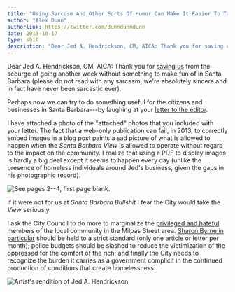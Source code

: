 ```yaml
---
title: "Using Sarcasm And Other Sorts Of Humor Can Make It Easier To Talk About A Painful Subject Or Just Serve As An Introduction To Some Old-Fashioned Hatred"
author: "Alex Dunn"
authorlink: https://twitter.com/dunndunndunn
date: 2013-10-17
type: shit
description: "Dear Jed A. Hendrickson, CM, AICA: Thank you for saving us from the scourge of going another week without something to make fun of in Santa Barbara."
---
```


Dear Jed A. Hendrickson, CM, AICA: Thank you for
[saving us](http://www.santabarbaraview.com/saved-from-the-scourge-of-plastic-bags452524542/
"Saved from the Scourge of Plastic Bags") from the scourge of going
another week without something to make fun of in Santa Barbara (please
do not read with any sarcasm, we're absolutely sincere and in fact
have never been sarcastic ever).

Perhaps now we can try to do something useful for the citizens and
businesses in Santa Barbara---by laughing at your
[letter to the editor](http://www.santabarbaraview.com/saved-from-the-scourge-of-plastic-bags452524542/
"Saved from the Scourge of Plastic Bags").

I have attached a photo of the "attached" photos that you included
with your letter.  The fact that a web-only publication can fail, in
2013, to correctly embed images in a blog post paints a sad picture of
what is allowed to happen when the *Santa Barbara View* is allowed to
operate without regard to the impact on the community.  I realize that
using a PDF to display images is hardly a big deal except it seems to
happen every day (unlike the presence of homeless individuals around
Jed's business, given the gaps in his photographic record).

![See pages 2--4, first page blank.](img/pdf.png)

If it were not for us at *Santa Barbara Bullshit* I fear the City
would take the *View* seriously.

I ask the City Council to do more to marginalize the
[privileged and hateful](home.html "Point-Counterpoint: Kill the
Homeless, or Just Treat Them Like Animals?") members of the local
community in the Milpas Street area.
[Sharon Byrne in particular](liberal.html "A New Argument for Moral Relativism")
should be held to a strict standard (only one article or letter per
month); police budgets should be slashed to reduce the victimization
of the oppressed for the comfort of the rich; and finally the City
needs to recognize the burden it carries as a government complicit in
the continued production of conditions that create homelessness.

![Artist's rendition of Jed A. Hendrickson](http://i.imgur.com/n3jzkYF.gif)
